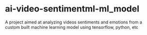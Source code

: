 # ai-video-sentimentml-ml_model
A project aimed at analyzing videos sentiments and emotions from a custom built machine learning model using tensorflow, python, etc
